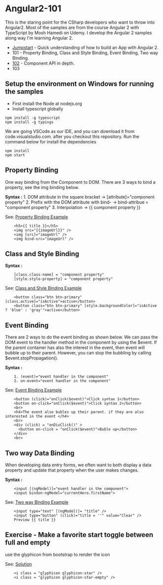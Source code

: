 # Angular2-101

This is the staring point for the CSharp developers who want to throw into Angular2.  Most of the samples are from the course Angular 2 with TypeScript by Mosh Hamedi on Udemy.
I develop  the Angular 2 samples along way I'm learning Angular 2.

- [Jumpstart](https://github.com/dacho68/Angular2-Jumpstart) - Quick understanding of how to build an App with Angular 2.
- 101 - Property Binding, Class and Style Binding, Event Binding, Two way Binding.
- [102](https://github.com/dacho68/Angular2-102) - Component API in depth.
- 103

## Setup the environment on Windows for running the samples
- First install the Node at nodejs.org
- Install typescript globally

```
npm install -g typescript
npm install -g typings
```

We are going VSCode as our IDE, and you can download it from  code.visualstudio.com. 
after you checkout this repository. Run the command below for install the dependencies

```
npm install
npm start
```




## Property Binding

   One way binding from the Component to DOM. There are 3 ways to bind a property, see the img binding below.  
   
   **Syntax :**
        1.  DOM attribute in the square bracket      -> [attribute]="component property"
        2.  Prefix with the DOM attribute with bind- -> bind-attribue = "component property"
        3.  Interpolation                            -> {{ component property }} 
 
See: [Property Binding Example](https://github.com/dacho68/Angular2-101/blob/master/app/propertyBindingTutorial.component.ts)  
``` html5
    <h5>{{ title }}</h5>
    <img src="{{imageUrl}}" />
    <img [src]="imageUrl" />
    <img bind-src="imageUrl" />
```

## Class and Style Binding
  **Syntax :** 
   
        [class.class-name] = "component property"
        [style.style-property] = "component property"    
    
See: [Class and Style Binding Example](https://github.com/dacho68/Angular2-101/blob/master/app/classBindingTutorial.component.ts)     

``` html5
    <button class="btn btn-primary" [class.active]="isActive">active</button>
    <button class="btn btn-primary" [style.backgroundColor]="isActive ? 'blue' : 'gray'">active</button>
```

## Event Binding

   There are 2 ways to do the event binding as shown below. We can pass the DOM event to the handler method in the component by using the $event.
   If the parent container has also the interest in the event, then event will bubble up to their parent. However, you can stop the 
   bubbling by calling  $event.stopPropagation().
    
   **Syntax :** 
  
        1. (event)="event handler in the component"
        2. on-event="event handler in the component"
    

See: [Event Binding Example](https://github.com/dacho68/Angular2-101/blob/master/app/eventBindingTutorial.component.ts)

``` html5
    <button (click)="onClick($event)">Click syntax 1</button> 
    <button on-click="onClick($event)">Click syntax 2</button>          
    <br>
    <h4>The event also bubles up their parent. if they are also interested in the event </h4>  
    <br>         
    <div (click) = "onDivClick()" >
      <button on-click = "onClick($event)">Buble up</button>
    </div>
    <br>

```

## Two way Data Binding

   When developing data entry forms, we often want to both display a data property and update that property when the user makes changes.
   
   **Syntax :**
   
        <input [(ngModel)]="event handler in the component">
        <input bindon-ngModel="currentHero.firstName">
   
See: [Two way Binding Example](https://github.com/dacho68/Angular2-101/blob/master/app/twoWayBindingTutorial.component.ts)
   
``` html5   
    <input type="text" [(ngModel)]= "title" />
    <input type="button" (click)="title = ''" value="Clear" />
    Preview {{ title }}
```   


## Exercise - Make a favorite start toggle between full and empty    

use the glyphicon from bootstrap to render the icon

See: [Solution](https://github.com/dacho68/Angular2-101/blob/master/app/favorite.component.ts)

``` html5   
    <i class = "glyphicon glyphicon-star" />
    <i class = "glyphicon glyphicon-star-empty" />
```    


 